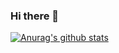 ### Hi there 👋

[![Anurag's github stats](https://github-readme-stats.vercel.app/api?username=plovinicius)](https://github.com/anuraghazra/github-readme-stats)
